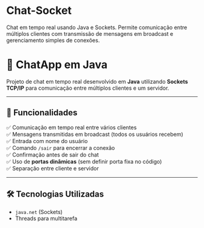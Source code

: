# Chat-Socket
Chat em tempo real usando Java e Sockets. Permite comunicação entre múltiplos clientes com transmissão de mensagens em broadcast e gerenciamento simples de conexões.

# 💬 ChatApp em Java

Projeto de chat em tempo real desenvolvido em **Java** utilizando **Sockets TCP/IP** para comunicação entre múltiplos clientes e um servidor.

---

## 📌 Funcionalidades

✅ Comunicação em tempo real entre vários clientes  
✅ Mensagens transmitidas em broadcast (todos os usuários recebem)  
✅ Entrada com nome do usuário  
✅ Comando `/sair` para encerrar a conexão  
✅ Confirmação antes de sair do chat  
✅ Uso de **portas dinâmicas** (sem definir porta fixa no código)  
✅ Separação entre cliente e servidor

---

## 🛠️ Tecnologias Utilizadas

- `java.net` (Sockets)
- Threads para multitarefa


